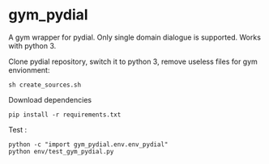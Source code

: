 # gym_pydial

A gym wrapper for pydial. Only single domain dialogue is supported. Works with python 3.

Clone pydial repository, switch it to python 3, remove useless files for gym envionment:

```
sh create_sources.sh
```


Download dependencies

```
pip install -r requirements.txt
```

Test :

```
python -c "import gym_pydial.env.env_pydial"
python env/test_gym_pydial.py
```
